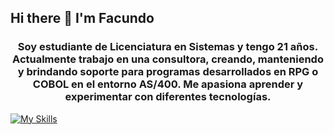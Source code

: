 ## Hi there 👋 I'm Facundo
<h3 align="center">Soy estudiante de Licenciatura en Sistemas y tengo 21 años. Actualmente trabajo en una consultora, creando, manteniendo y brindando soporte para programas desarrollados en RPG o COBOL en el entorno AS/400. Me apasiona aprender y experimentar con diferentes tecnologías.</h3>

[![My Skills](https://skillicons.dev/icons?i=java,spring,c,cs,mysql,mongodb,php,html,css,net,docker)](https://skillicons.dev)
<!--
**LorenteFacundo/LorenteFacundo** is a ✨ _special_ ✨ repository because its `README.md` (this file) appears on your GitHub profile.

Here are some ideas to get you started:

- 🔭 I’m currently working on ...
- 🌱 I’m currently learning ...
- 👯 I’m looking to collaborate on ...
- 🤔 I’m looking for help with ...
- 💬 Ask me about ...
- 📫 How to reach me: ...
- 😄 Pronouns: ...
- ⚡ Fun fact: ...
-->
